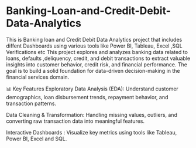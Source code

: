 # Banking-Loan-and-Credit-Debit-Data-Analytics
This is Banking loan and Credit Debit Data Analytics project that includes diffent Dashboards using various tools like Power BI, Tableau, Excel ,SQL Verifications etc
This project explores and analyzes banking data related to loans, defaults ,deliquency, credit, and debit transactions to extract valuable insights into customer behavior, credit risk, and financial performance. The goal is to build a solid foundation for data-driven decision-making in the financial services domain.

📊 Key Features
Exploratory Data Analysis (EDA): Understand customer demographics, loan disbursement trends, repayment behavior, and transaction patterns.

Data Cleaning & Transformation: Handling missing values, outliers, and converting raw transaction data into meaningful features.

Interactive Dashboards : Visualize key metrics using tools like Tableau, Power BI, Excel and SQL.
